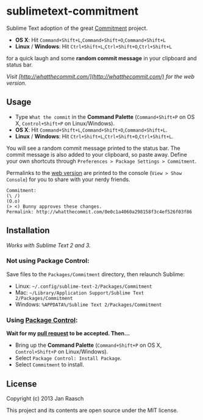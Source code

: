sublimetext-commitment
======================

Sublime Text adoption of the great [Commitment](https://github.com/ngerakines/commitment) project.

* **OS X**: Hit `Command+Shift+L`,`Command+Shift+O`,`Command+Shift+L`
* **Linux** / **Windows**: Hit `Ctrl+Shift+L`,`Ctrl+Shift+O`,`Ctrl+Shift+L`

for a quick laugh and some **random commit message** in your clipboard and status bar.

*Visit [http://whatthecommit.com/](http://whatthecommit.com/) for the web version.*

Usage
-----
* Type `What the commit` in the **Command Palette** (`Command+Shift+P` on OS X, `Control+Shift+P` on Linux/Windows).
* **OS X**: Hit `Command+Shift+L`,`Command+Shift+O`,`Command+Shift+L`.
* **Linux** / **Windows**: Hit `Ctrl+Shift+L`,`Ctrl+Shift+O`,`Ctrl+Shift+L`.

You will see a random commit message printed to the status bar. The commit message is also added to your clipboard, so paste away.
Define your own shortcuts through `Preferences > Package Settings > Commitment`.

Permalinks to the [web version](http://whatthecommit.com/) are printed to the console (`View > Show Console`) for you to share with your nerdy friends.
```
Commitment:
(\ /)
(O.o)
(> <) Bunny approves these changes.
Permalink: http://whatthecommit.com/0e0c1a4060a298158f3c4ef526f03f86
```

Installation
------------
*Works with Sublime Text 2 and 3.*


### Not using Package Control:
Save files to the `Packages/Commitment` directory, then relaunch Sublime:
  * Linux: `~/.config/sublime-text-2/Packages/Commitment`
  * Mac: `~/Library/Application Support/Sublime Text 2/Packages/Commitment`
  * Windows: `%APPDATA%/Sublime Text 2/Packages/Commitment`

### Using [Package Control](http://wbond.net/sublime_packages/package_control):
**Wait for my [pull request](https://github.com/wbond/package_control_channel/pull/1332) to be accepted. Then...**
* Bring up the **Command Palette** (`Command+Shift+P` on OS X, `Control+Shift+P` on Linux/Windows).
* Select `Package Control: Install Package`.
* Select `Commitment` to install.

License
---------
Copyright (c) 2013 Jan Raasch

This project and its contents are open source under the MIT license.
